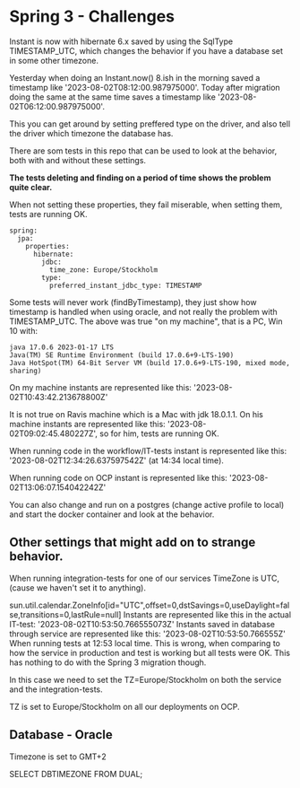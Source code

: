 # Spring 3 - Challenges

Instant is now with hibernate 6.x saved by using the SqlType TIMESTAMP_UTC, which changes the behavior if you have
a database set in some other timezone. 

Yesterday when doing an Instant.now() 8.ish in the morning saved a timestamp like '2023-08-02T08:12:00.987975000'. 
Today after migration doing the same at the same time saves a timestamp like '2023-08-02T06:12:00.987975000'. 

This you can get around by setting preffered type on the driver, and also tell the driver which timezone the database
has. 

There are som tests in this repo that can be used to look at the behavior, both with and without these settings. 

**The tests deleting and finding on a period of time shows the problem quite clear.** 

When not setting these properties, they fail miserable, when setting them, tests are running OK.  

```
spring:  
  jpa:
    properties:
      hibernate:
        jdbc:
          time_zone: Europe/Stockholm
        type:
          preferred_instant_jdbc_type: TIMESTAMP
```

Some tests will never work (findByTimestamp), they just show how timestamp is handled when using oracle, and not really the problem with TIMESTAMP_UTC. 
The above was true "on my machine", that is a PC, Win 10 with:
```
java 17.0.6 2023-01-17 LTS
Java(TM) SE Runtime Environment (build 17.0.6+9-LTS-190)
Java HotSpot(TM) 64-Bit Server VM (build 17.0.6+9-LTS-190, mixed mode, sharing)
```
On my machine instants are represented like this: '2023-08-02T10:43:42.213678800Z'

It is not true on Ravis machine which is a Mac with jdk 18.0.1.1. 
On his machine instants are represented like this: '2023-08-02T09:02:45.480227Z', 
so for him, tests are running OK. 

When running code in the workflow/IT-tests instant is represented like this: 
'2023-08-02T12:34:26.637597542Z' (at 14:34 local time).  

When running code on OCP instant is represented like this:
'2023-08-02T13:06:07.154042242Z'

You can also change and run on a postgres (change active profile to local) and start the docker container
and look at the behavior.

## Other settings that might add on to strange behavior. 

When running integration-tests for one of our services TimeZone is UTC, (cause we haven't set it to anything). 

sun.util.calendar.ZoneInfo[id="UTC",offset=0,dstSavings=0,useDaylight=false,transitions=0,lastRule=null]
Instants are represented like this in the actual IT-test: '2023-08-02T10:53:50.766555073Z'
Instants saved in database through service are represented like this: '2023-08-02T10:53:50.766555Z'
When running tests at 12:53 local time. This is wrong, when comparing to how the service in production and test is 
working but all tests were OK. This has nothing to do with the Spring 3 migration though. 

In this case we need to set the TZ=Europe/Stockholm on both the service and the integration-tests.

TZ is set to Europe/Stockholm on all our deployments on OCP. 


## Database - Oracle
Timezone is set to GMT+2

SELECT DBTIMEZONE FROM DUAL;


